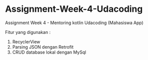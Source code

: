 # Assignment-Week-4-Udacoding
Assignment Week 4 - Mentoring kotlin Udacoding (Mahasiswa App)

Fitur yang digunakan :
1. RecyclerView
2. Parsing JSON dengan Retrofit
3. CRUD database lokal dengan MySql
